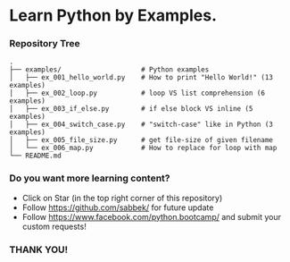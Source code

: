 Learn Python by Examples.
=========================

### Repository Tree

    .
    ├── examples/                    # Python examples
    │   ├── ex_001_hello_world.py    # How to print "Hello World!" (13 examples)
    │   ├── ex_002_loop.py           # loop VS list comprehension (6 examples)  
    │   ├── ex_003_if_else.py        # if else block VS inline (5 examples)  
    │   ├── ex_004_switch_case.py    # "switch-case" like in Python (3 examples)    
    │   ├── ex_005_file_size.py      # get file-size of given filename   
    │   └── ex_006_map.py            # How to replace for loop with map    
    └── README.md

### Do you want more learning content?

- Click on Star (in the top right corner of this repository)
- Follow https://github.com/sabbek/ for future update
- Follow https://www.facebook.com/python.bootcamp/ and submit your custom requests!

### THANK YOU!
